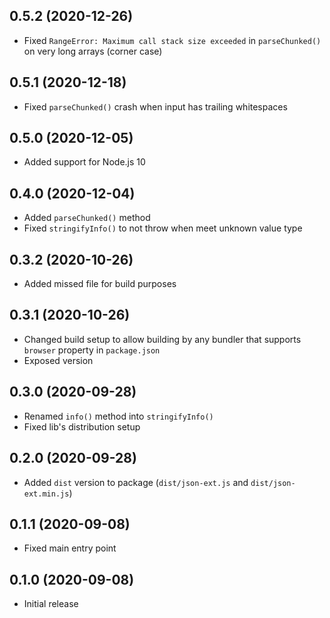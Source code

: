 ## 0.5.2 (2020-12-26)
- Fixed `RangeError: Maximum call stack size exceeded` in `parseChunked()` on very long arrays (corner case)
## 0.5.1 (2020-12-18)
- Fixed `parseChunked()` crash when input has trailing whitespaces
## 0.5.0 (2020-12-05)
- Added support for Node.js 10
## 0.4.0 (2020-12-04)
- Added `parseChunked()` method
- Fixed `stringifyInfo()` to not throw when meet unknown value type
## 0.3.2 (2020-10-26)
- Added missed file for build purposes
## 0.3.1 (2020-10-26)
- Changed build setup to allow building by any bundler that supports `browser` property in `package.json`
- Exposed version
## 0.3.0 (2020-09-28)
- Renamed `info()` method into `stringifyInfo()`
- Fixed lib's distribution setup
## 0.2.0 (2020-09-28)
- Added `dist` version to package (`dist/json-ext.js` and `dist/json-ext.min.js`)
## 0.1.1 (2020-09-08)
- Fixed main entry point
## 0.1.0 (2020-09-08)
- Initial release

